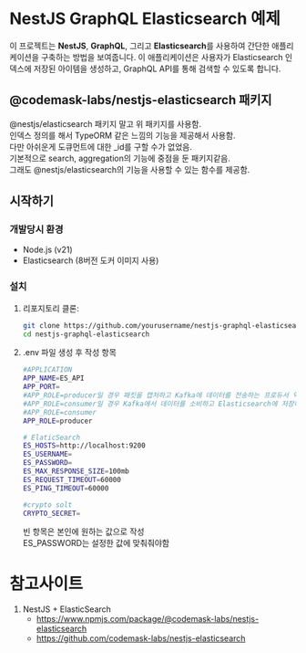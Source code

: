 # NestJS GraphQL Elasticsearch 예제

이 프로젝트는 **NestJS**, **GraphQL**, 그리고 **Elasticsearch**를 사용하여 간단한 애플리케이션을 구축하는 방법을 보여줍니다. 이 애플리케이션은 사용자가 Elasticsearch 인덱스에 저장된 아이템을 생성하고, GraphQL API를 통해 검색할 수 있도록 합니다.

## @codemask-labs/nestjs-elasticsearch 패키지

@nestjs/elasticsearch 패키지 말고 위 패키지를 사용함.  
인덱스 정의를 해서 TypeORM 같은 느낌의 기능을 제공해서 사용함.  
다만 아쉬운게 도큐먼트에 대한 \_id를 구할 수가 없었음.  
기본적으로 search, aggregation의 기능에 중점을 둔 패키지같음.  
그래도 @nestjs/elasticsearch의 기능을 사용할 수 있는 함수를 제공함.

## 시작하기

### 개발당시 환경

- Node.js (v21)
- Elasticsearch (8버전 도커 이미지 사용)

### 설치

1. 리포지토리 클론:

   ```bash
   git clone https://github.com/yourusername/nestjs-graphql-elasticsearch.git
   cd nestjs-graphql-elasticsearch
   ```

2. .env 파일 생성 후 작성 항목

   ```bash
   #APPLICATION
   APP_NAME=ES_API
   APP_PORT=
   #APP_ROLE=producer일 경우 패킷을 캡처하고 Kafka에 데이터를 전송하는 프로듀서 역할을 수행.
   #APP_ROLE=consumer일 경우 Kafka에서 데이터를 소비하고 Elasticsearch에 저장하는 컨슈머 역할을 수행.
   #APP_ROLE=consumer
   APP_ROLE=producer

   # ElaticSearch
   ES_HOSTS=http://localhost:9200
   ES_USERNAME=
   ES_PASSWORD=
   ES_MAX_RESPONSE_SIZE=100mb
   ES_REQUEST_TIMEOUT=60000
   ES_PING_TIMEOUT=60000

   #crypto solt
   CRYPTO_SECRET=
   ```

   빈 항목은 본인에 원하는 값으로 작성  
   ES_PASSWORD는 설정한 값에 맞춰줘야함

# 참고사이트

1. NestJS + ElasticSearch
   - https://www.npmjs.com/package/@codemask-labs/nestjs-elasticsearch
   - https://github.com/codemask-labs/nestjs-elasticsearch
